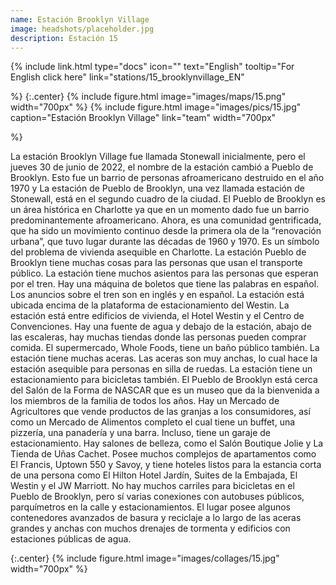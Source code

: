 ```yaml
---
name: Estación Brooklyn Village
image: headshots/placeholder.jpg
description: Estación 15
---
```


{%
  include link.html
  type="docs"
  icon=""
  text="English"
  tooltip="For English click here"
  link="stations/15_brooklynvillage_EN"

%}
{:.center}
{%
  include figure.html
  image="images/maps/15.png"
  width="700px"
%}
{%
  include figure.html
  image="images/pics/15.jpg"
  caption="Estación Brooklyn Village"
  link="team"
  width="700px"

%}

La estación Brooklyn Village fue llamada Stonewall inicialmente, pero el jueves 30 de junio de 2022, el nombre de la estación cambió a Pueblo de Brooklyn. Esto fue un barrio de personas afroamericano destruido en el año 1970 y La estación de Pueblo de Brooklyn, una vez llamada estación de Stonewall, está en el segundo cuadro de la ciudad. El Pueblo de Brooklyn es un área histórica en Charlotte ya que en un momento dado fue un barrio predominantemente afroamericano. Ahora, es una comunidad gentrificada, que ha sido un movimiento continuo desde la primera ola de la “renovación urbana”, que tuvo lugar durante las décadas de 1960 y 1970. Es un símbolo del problema de vivienda asequible en Charlotte.
La estación Pueblo de Brooklyn tiene muchas cosas para las personas que usan el transporte público. La estación tiene muchos asientos para las personas que esperan por el tren. Hay una máquina de boletos que tiene las palabras en español. Los  anuncios sobre el tren son en inglés y en español. La estación está ubicada encima de la plataforma de estacionamiento del Westin. La estación está entre edificios de vivienda, el Hotel Westin y el Centro de Convenciones. Hay una fuente de agua y debajo de la estación, abajo de las escaleras, hay muchas tiendas donde las personas pueden comprar comida. El supermercado, Whole Foods, tiene un baño público también. La estación tiene muchas aceras. Las aceras son muy anchas, lo cual hace la estación asequible para personas en silla de ruedas. La estación tiene un estacionamiento para bicicletas también.
El Pueblo de Brooklyn está cerca  del Salón de la Forma de NASCAR que es un museo que da la bienvenida a los miembros de la familia de todos los años. Hay un Mercado de Agricultores que vende productos de las granjas a los consumidores, así como un Mercado de Alimentos completo el cual tiene un buffet, una pizzería, una panadería y una barra. Incluso, tiene un garaje de estacionamiento. Hay salones de belleza, como el Salón Boutique Jolie y La Tienda de Uñas Cachet. Posee muchos complejos de apartamentos como El Francis, Uptown 550 y Savoy, y tiene hoteles listos para la estancia corta de una persona como El Hilton Hotel Jardín, Suites de la Embajada, El Westin y el JW Marriott. No hay muchos carriles para bicicletas en el Pueblo de Brooklyn, pero sí varias conexiones con  autobuses públicos, parquímetros en la calle y estacionamientos. El lugar posee algunos contenedores avanzados de basura y reciclaje a lo largo de las aceras grandes y anchas con muchos drenajes de tormenta y edificios con estaciones públicas de agua. 

{:.center}
{%
include figure.html
image="images/collages/15.jpg"
width="700px"
%}
